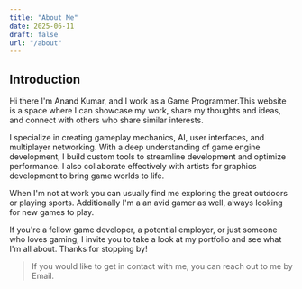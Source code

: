 ```yaml
---
title: "About Me"
date: 2025-06-11
draft: false
url: "/about"
---
```


## Introduction

Hi there I'm Anand Kumar, and I work as a Game Programmer.This website is a space where I can showcase my work, share my thoughts and ideas, and connect with others who share similar interests.

I specialize in creating gameplay mechanics, AI, user interfaces, and multiplayer networking. With a deep understanding of game engine development, I build custom tools to streamline development and optimize performance. I also collaborate effectively with artists for graphics development to bring game worlds to life.

When I'm not at work you can usually find me exploring the great outdoors or playing sports. Additionally I'm a an avid gamer as well, always looking for new games to play. 

If you're a fellow game developer, a potential employer, or just someone who loves gaming, I invite you to take a look at my portfolio and see what I'm all about. Thanks for stopping by!
  
>If you would like to get in contact with me, you can reach out to me by Email.


